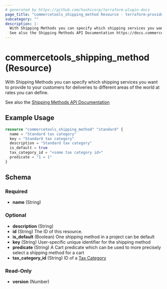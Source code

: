 ```yaml
---
# generated by https://github.com/hashicorp/terraform-plugin-docs
page_title: "commercetools_shipping_method Resource - terraform-provider-commercetools"
subcategory: ""
description: |-
  With Shipping Methods you can specify which shipping services you want to provide to your customers for deliveries to different areas of the world at rates you can define.
  See also the Shipping Methods API Documentation https://docs.commercetools.com/api/projects/shippingMethods
---
```


# commercetools_shipping_method (Resource)

With Shipping Methods you can specify which shipping services you want to provide to your customers for deliveries to different areas of the world at rates you can define.

See also the [Shipping Methods API Documentation](https://docs.commercetools.com/api/projects/shippingMethods)

## Example Usage

```terraform
resource "commercetools_shipping_method" "standard" {
  name = "Standard tax category"
  key = "Standard tax category"
  description = "Standard tax category"
  is_default = true
  tax_category_id = "<some tax category id>"
  predicate = "1 = 1"
}
```

<!-- schema generated by tfplugindocs -->
## Schema

### Required

- **name** (String)

### Optional

- **description** (String)
- **id** (String) The ID of this resource.
- **is_default** (Boolean) One shipping method in a project can be default
- **key** (String) User-specific unique identifier for the shipping method
- **predicate** (String) A Cart predicate which can be used to more precisely select a shipping method for a cart
- **tax_category_id** (String) ID of a [Tax Category](https://docs.commercetools.com/api/projects/taxCategories#taxcategory)

### Read-Only

- **version** (Number)



